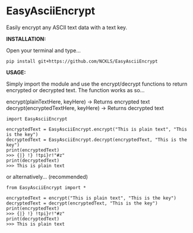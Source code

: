 # EasyAsciiEncrypt
Easily encrypt any ASCII text data with a text key.

**INSTALLATION:**

Open your terminal and type...
```
pip install git+https://github.com/NCKLS/EasyAsciiEncrypt
```

**USAGE:**

Simply import the module and use the encrypt/decrypt functions to return encrypted or decrypted text.
The function works as so...

encrypt(plainTextHere, keyHere) -> Returns encrypted text
decrypt(encryptedTextHere, keyHere) -> Returns decrypted text

```
import EasyAsciiEncrypt

encryptedText = EasyAsciiEncrypt.encrypt("This is plain text", "This is the key")
decryptedText = EasyAsciiEncrypt.decrypt(encryptedText, "This is the key")
print(encryptedText)
>>> {|} !} !tpi}r!"#z"
print(decryptedText)
>>> This is plain text
```
or alternatively... (recommended)
```
from EasyAsciiEncrypt import *

encryptedText = encrypt("This is plain text", "This is the key")
decryptedText = decrypt(encryptedText, "This is the key")
print(encryptedText)
>>> {|} !} !tpi}r!"#z"
print(decryptedText)
>>> This is plain text
```
